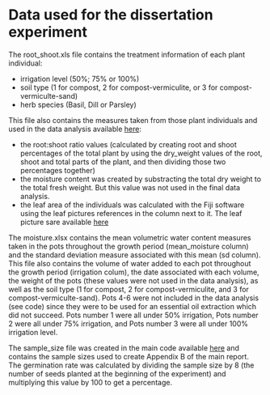 # Data used for the dissertation experiment # 

The root_shoot.xls file contains the treatment information of each plant individual: 
- irrigation level (50%; 75% or 100%)
- soil type (1 for compost, 2 for compost-vermiculite, or 3 for compost-vermiculte-sand)
- herb species (Basil, Dill or Parsley)

This file also contains the measures taken from those plant individuals and used in the data analysis available [here](https://github.com/louise-litrico/dissertation-work/blob/main/code/Dissertation_final_code.R):
- the root:shoot ratio values (calculated by creating root and shoot percentages of the total plant by using the dry_weight values of the root, shoot and total parts of the plant, and then dividing those two percentages together) 
- the moisture content was created by substracting the total dry weight to the total fresh weight. But this value was not used in the final data analysis. 
- the leaf area of the individuals was calculated with the Fiji software using the leaf pictures references in the column next to it. The leaf picture sare available [here](https://github.com/louise-litrico/dissertation-work/tree/main/leaf_pictures)

The moisture.xlsx contains the mean volumetric water content measures taken in the pots throughout the growth period (mean_moisture column) and the standard deviation measure associated with this mean (sd column). This file also contains the volume of water added to each pot throughout the growth period (irrigation colum), the date associated with each volume, the weight of the pots (these values were not used in the data analysis), as well as the soil type (1 for compost, 2 for compost-vermiculite, and 3 for compost-vermiculte-sand). Pots 4-6 were not included in the data analysis (see code) since they were to be used for an essential oil extraction which did not succeed. Pots number 1 were all under 50% irrigation, Pots number 2 were all under 75% irrigation, and Pots number 3 were all under 100% irrigation level.  

The sample_size file was created in the main code available [here](https://github.com/louise-litrico/dissertation-work/blob/main/code/Dissertation_final_code.R) and contains the sample sizes used to create Appendix B of the main report. The germination rate was calculated by dividing the sample size by 8 (the number of seeds planted at the beginning of the experiment) and multiplying this value by 100 to get a percentage. 
